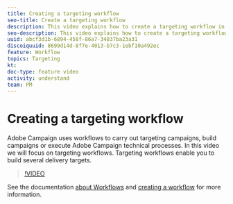 ```yaml
---
title: Creating a targeting workflow
seo-title: Create a targeting workflow
description: This video explains how to create a targeting workflow in Adobe Campaign Classic
seo-description: This video explains how to create a targeting workflow in Adobe Campaign Classic
uuid: abcf3d1b-6894-458f-86a7-34837ba23a31
discoiquuid: 8699d14d-8f7e-4013-b7c3-1ebf10a492ec
feature: Workflow
topics: Targeting
kt: 
doc-type: feature video
activity: understand
team: PM
---
```


# Creating a targeting workflow

Adobe Campaign uses workflows to carry out targeting campaigns, build campaigns or execute Adobe Campaign technical processes. In this video we will focus on targeting workflows. Targeting workflows enable you to build several delivery targets.

>[!VIDEO](https://video.tv.adobe.com/v/25605?quality=12)

See the documentation [about Workflows](https://docs.campaign.adobe.com/doc/AC/en/WKF_Introduction_About_workflows.html)
and [creating a workflow](https://helpx.adobe.com/campaign/kt/acc/using/acc-creating-a-workflow-in-a-campaign-video.html) for more information.
